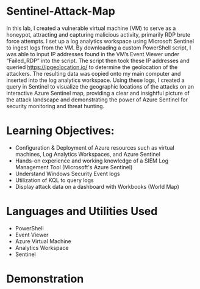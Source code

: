 # Sentinel-Attack-Map

In this lab, I created a vulnerable virtual machine (VM) to serve as a honeypot, attracting and capturing malicious activity, primarily RDP brute force attempts. I set up a log analytics workspace using Microsoft Sentinel to ingest logs from the VM. By downloading a custom PowerShell script, I was able to input IP addresses found in the VM’s Event Viewer under “Failed_RDP” into the script. The script then took these IP addresses and queried https://ipgeolocation.io/ to determine the geolocation of the attackers. The resulting data was copied onto my main computer and inserted into the log analytics workspace. Using these logs, I created a query in Sentinel to visualize the geographic locations of the attacks on an interactive Azure Sentinel map, providing a clear and insightful picture of the attack landscape and demonstrating the power of Azure Sentinel for security monitoring and threat hunting.


# Learning Objectives:
- Configuration & Deployment of Azure resources such as virtual machines, Log Analytics Workspaces, and Azure Sentinel
- Hands-on experience and working knowledge of a SIEM Log Management Tool (Microsoft's Azure Sentinel)
- Understand Windows Security Event logs
- Utilization of KQL to query logs
- Display attack data on a dashboard with Workbooks (World Map)

# Languages and Utilities Used
- PowerShell
- Event Viewer
- Azure Virtual Machine
- Analytics Workspace
- Sentinel

# Demonstration
